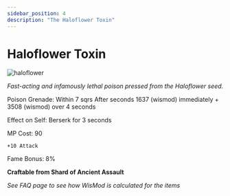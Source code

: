 ```yaml
---
sidebar_position: 4
description: "The Haloflower Toxin"
---
```


# Haloflower Toxin

![haloflower](https://vwiki.valorserver.com/api/item/picture/haloflower%20toxin)

<i>Fast-acting and infamously lethal poison pressed from the Haloflower seed.</i>

Poison Grenade: Within 7 sqrs After  seconds 1637 (wismod) immediately + 3508 (wismod) over 4 seconds

Effect on Self: Berserk for 3 seconds

MP Cost: 90

    +10 Attack

Fame Bonus: 8%

**Craftable from Shard of Ancient Assault**

*See FAQ page to see how WisMod is calculated for the items*

